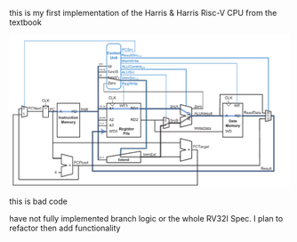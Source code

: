 this is my first implementation of the Harris & Harris Risc-V CPU from the textbook

![](rvss.png)


this is bad code


have not fully implemented branch logic or the whole RV32I Spec.
I plan to refactor then add functionality

